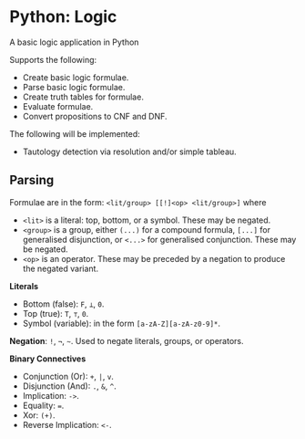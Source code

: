 # Python: Logic

A basic logic application in Python

Supports the following:
- Create basic logic formulae.
- Parse basic logic formulae.
- Create truth tables for formulae.
- Evaluate formulae.
- Convert propositions to CNF and DNF.

The following will be implemented:
- Tautology detection via resolution and/or simple tableau.

## Parsing
Formulae are in the form: `<lit/group> [[!]<op> <lit/group>]` where
- `<lit>` is a literal: top, bottom, or a symbol. These may be negated.
- `<group>` is a group, either `(...)` for a compound formula, `[...]` for generalised disjunction, or `<...>` for generalised conjunction. These may be negated.
- `<op>` is an operator. These may be preceded by a negation to produce the negated variant.

**Literals**
- Bottom (false): `F`, `⊥`, `0`.
- Top (true): `T`, `⊤`, `0`.
- Symbol (variable): in the form `[a-zA-Z][a-zA-z0-9]*`.

**Negation**: `!`, `¬`, `~`. Used to negate literals, groups, or operators.

**Binary Connectives**
- Conjunction (Or): `+`, `|`, `v`.
- Disjunction (And): `.`, `&`, `^`.
- Implication: `->`.
- Equality: `=`.
- Xor: `(+)`.
- Reverse Implication: `<-`.
